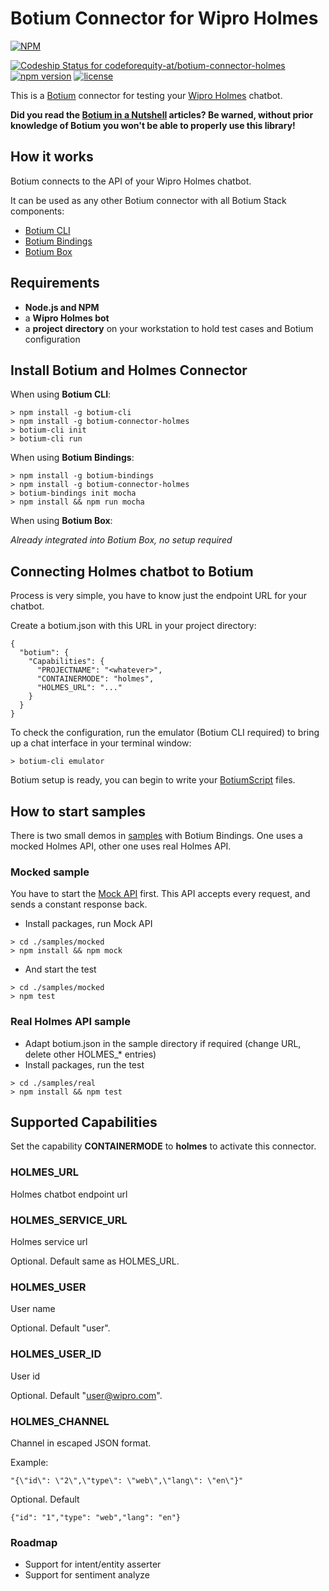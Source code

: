 # Botium Connector for Wipro Holmes

[![NPM](https://nodei.co/npm/botium-connector-holmes.png?downloads=true&downloadRank=true&stars=true)](https://nodei.co/npm/botium-connector-holmes/)

[![Codeship Status for codeforequity-at/botium-connector-holmes](https://app.codeship.com/projects/2bb81a70-c59f-0137-b318-6afa87cdc716/status?branch=master)](https://app.codeship.com/projects/366879)
[![npm version](https://badge.fury.io/js/botium-connector-holmes.svg)](https://badge.fury.io/js/botium-connector-holmes)
[![license](https://img.shields.io/github/license/mashape/apistatus.svg)]()


This is a [Botium](https://github.com/codeforequity-at/botium-core) connector for testing your [Wipro Holmes](https://www.wipro.com/holmes/) chatbot.

__Did you read the [Botium in a Nutshell](https://medium.com/@floriantreml/botium-in-a-nutshell-part-1-overview-f8d0ceaf8fb4) articles? Be warned, without prior knowledge of Botium you won't be able to properly use this library!__

## How it works
Botium connects to the API of your Wipro Holmes chatbot.

It can be used as any other Botium connector with all Botium Stack components:
* [Botium CLI](https://github.com/codeforequity-at/botium-cli/)
* [Botium Bindings](https://github.com/codeforequity-at/botium-bindings/)
* [Botium Box](https://www.botium.at)

## Requirements
* **Node.js and NPM**
* a **Wipro Holmes bot**
* a **project directory** on your workstation to hold test cases and Botium configuration

## Install Botium and Holmes Connector

When using __Botium CLI__:

```
> npm install -g botium-cli
> npm install -g botium-connector-holmes
> botium-cli init
> botium-cli run
```

When using __Botium Bindings__:

```
> npm install -g botium-bindings
> npm install -g botium-connector-holmes
> botium-bindings init mocha
> npm install && npm run mocha
```

When using __Botium Box__:

_Already integrated into Botium Box, no setup required_

## Connecting Holmes chatbot to Botium

Process is very simple, you have to know just the endpoint URL for your chatbot.
  
Create a botium.json with this URL in your project directory: 

```
{
  "botium": {
    "Capabilities": {
      "PROJECTNAME": "<whatever>",
      "CONTAINERMODE": "holmes",
      "HOLMES_URL": "..."
    }
  }
}
```

To check the configuration, run the emulator (Botium CLI required) to bring up a chat interface in your terminal window:

```
> botium-cli emulator
```

Botium setup is ready, you can begin to write your [BotiumScript](https://github.com/codeforequity-at/botium-core/wiki/Botium-Scripting) files.

## How to start samples

There is two small demos in [samples](./samples) with Botium Bindings. One uses a mocked Holmes API, other one uses real Holmes API.

### Mocked sample
You have to start the [Mock API](./samples/mocked/MockApi) first. This API accepts every request, and sends a constant response back.

* Install packages, run Mock API
```
> cd ./samples/mocked
> npm install && npm mock
```

* And start the test

```
> cd ./samples/mocked
> npm test
```

### Real Holmes API sample

* Adapt botium.json in the sample directory if required (change URL, delete other HOLMES_* entries)
* Install packages, run the test

```
> cd ./samples/real
> npm install && npm test
```

## Supported Capabilities

Set the capability __CONTAINERMODE__ to __holmes__ to activate this connector.

### HOLMES_URL
Holmes chatbot endpoint url

### HOLMES_SERVICE_URL
Holmes service url

Optional. Default same as HOLMES_URL. 

### HOLMES_USER
User name

Optional. Default "user".

### HOLMES_USER_ID
User id

Optional. Default "user@wipro.com". 

### HOLMES_CHANNEL
Channel in escaped JSON format. 

Example:
```
"{\"id\": \"2\",\"type\": \"web\",\"lang\": \"en\"}"
```

Optional. Default 
```
{"id": "1","type": "web","lang": "en"}
```

### Roadmap
* Support for intent/entity asserter
* Support for sentiment analyze
